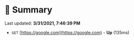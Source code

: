 # 📖 Summary
Last updated: **3/31/2021, 7:46:39 PM**

- `GET` [https://google.com](https://google.com) - **Up** (135ms)
